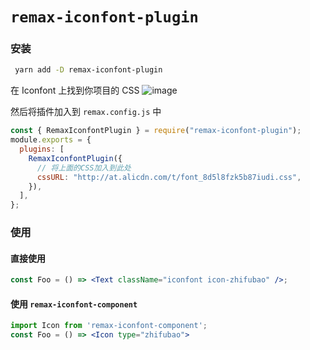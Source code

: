 # `remax-iconfont-plugin`

### 安装

```sh
 yarn add -D remax-iconfont-plugin
```

在 Iconfont 上找到你项目的 CSS
![image](https://user-images.githubusercontent.com/20639676/81887919-c9d3e780-95d2-11ea-8455-27a3cc6964a7.png)

然后将插件加入到 `remax.config.js` 中

```js
const { RemaxIconfontPlugin } = require("remax-iconfont-plugin");
module.exports = {
  plugins: [
    RemaxIconfontPlugin({
      // 将上面的CSS加入到此处
      cssURL: "http://at.alicdn.com/t/font_8d5l8fzk5b87iudi.css",
    }),
  ],
};
```

### 使用

#### 直接使用

```jsx
const Foo = () => <Text className="iconfont icon-zhifubao" />;
```

#### 使用 `remax-iconfont-component`

```jsx
import Icon from 'remax-iconfont-component';
const Foo = () => <Icon type="zhifubao">
```
